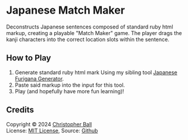 # Japanese Match Maker

Deconstructs Japanese sentences composed of standard ruby html markup, creating a playable "Match Maker" game.  The player drags the kanji characters into the correct location slots within the sentence.

## How to Play

1. Generate standard ruby html mark Using my sibling tool [Japanese Furigana Generator](https://github.com/christopherball/japaneseFuriganaGenerator).
2. Paste said markup into the input for this tool.
3. Play (and hopefully have more fun learning)!

## Credits

Copyright © 2024 <a href="https://github.com/christopherball" target="_blank">Christopher Ball</a><br />
License: <a href="https://github.com/christopherball/japaneseMatchMaker/blob/main/LICENSE">MIT License</a>, Source: <a href="https://github.com/christopherball/japaneseMatchMaker">Github</a><br />